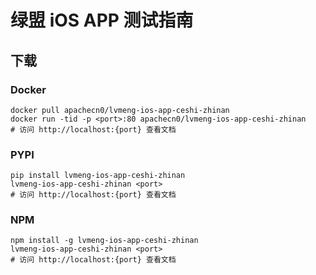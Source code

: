 # 绿盟 iOS APP 测试指南

## 下载

### Docker

```
docker pull apachecn0/lvmeng-ios-app-ceshi-zhinan
docker run -tid -p <port>:80 apachecn0/lvmeng-ios-app-ceshi-zhinan
# 访问 http://localhost:{port} 查看文档
```

### PYPI

```
pip install lvmeng-ios-app-ceshi-zhinan
lvmeng-ios-app-ceshi-zhinan <port>
# 访问 http://localhost:{port} 查看文档
```

### NPM

```
npm install -g lvmeng-ios-app-ceshi-zhinan
lvmeng-ios-app-ceshi-zhinan <port>
# 访问 http://localhost:{port} 查看文档
```